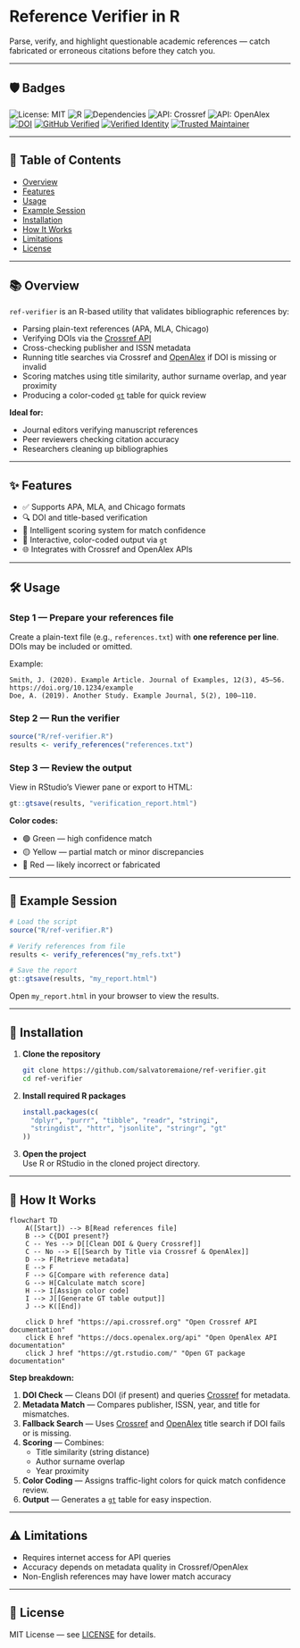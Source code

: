 # Reference Verifier in R

Parse, verify, and highlight questionable academic references — catch fabricated or erroneous citations before they catch you.

---

## 🛡️ Badges

![License: MIT](https://img.shields.io/badge/License-MIT-yellow.svg)
![R](https://img.shields.io/badge/R-4.3.1-blue?logo=r)
![Dependencies](https://img.shields.io/badge/dependencies-10-lightgrey)
![API: Crossref](https://img.shields.io/badge/API-Crossref-blue)
![API: OpenAlex](https://img.shields.io/badge/API-OpenAlex-green)
[![DOI](https://zenodo.org/badge/DOI/10.5281/zenodo.16980612.svg)](https://doi.org/10.5281/zenodo.16980612)
[![GitHub Verified](https://img.shields.io/badge/Verified-GitHub-blue?logo=github)](https://github.com/salvatoremaione)
[![Verified Identity](https://img.shields.io/badge/Verified-ORCID-green?logo=orcid)](https://orcid.org/0000-0002-5944-2589)
[![Trusted Maintainer](https://img.shields.io/badge/Trusted%20Maintainer-Keybase-8A2BE2?logo=keybase&logoColor=white)](https://keybase.io/salvatore)  

---

## 📑 Table of Contents
- [Overview](#-overview)
- [Features](#-features)
- [Usage](#-usage)
- [Example Session](#-example-session)
- [Installation](#-installation)
- [How It Works](#-how-it-works)
- [Limitations](#-limitations)
- [License](#-license)

---

## 📚 Overview

`ref-verifier` is an R-based utility that validates bibliographic references by:

- Parsing plain-text references (APA, MLA, Chicago)
- Verifying DOIs via the [Crossref API](https://api.crossref.org)
- Cross-checking publisher and ISSN metadata
- Running title searches via Crossref and [OpenAlex](https://docs.openalex.org/api) if DOI is missing or invalid
- Scoring matches using title similarity, author surname overlap, and year proximity
- Producing a color-coded [`gt`](https://gt.rstudio.com/) table for quick review

**Ideal for:**
- Journal editors verifying manuscript references
- Peer reviewers checking citation accuracy
- Researchers cleaning up bibliographies

---

## ✨ Features

- ✅ Supports APA, MLA, and Chicago formats  
- 🔍 DOI and title-based verification  
- 🧠 Intelligent scoring system for match confidence  
- 🎨 Interactive, color-coded output via `gt`  
- 🌐 Integrates with Crossref and OpenAlex APIs  

---

## 🛠 Usage

### Step 1 — Prepare your references file
Create a plain-text file (e.g., `references.txt`) with **one reference per line**.  
DOIs may be included or omitted.

Example:
```
Smith, J. (2020). Example Article. Journal of Examples, 12(3), 45–56. https://doi.org/10.1234/example
Doe, A. (2019). Another Study. Example Journal, 5(2), 100–110.
```

### Step 2 — Run the verifier
```r
source("R/ref-verifier.R")
results <- verify_references("references.txt")
```

### Step 3 — Review the output
View in RStudio’s Viewer pane or export to HTML:
```r
gt::gtsave(results, "verification_report.html")
```

**Color codes:**
- 🟢 Green — high confidence match
- 🟡 Yellow — partial match or minor discrepancies
- 🔴 Red — likely incorrect or fabricated

---

## 📂 Example Session

```r
# Load the script
source("R/ref-verifier.R")

# Verify references from file
results <- verify_references("my_refs.txt")

# Save the report
gt::gtsave(results, "my_report.html")
```
Open `my_report.html` in your browser to view the results.

---

## 🚀 Installation

1. **Clone the repository**
    ```bash
    git clone https://github.com/salvatoremaione/ref-verifier.git
    cd ref-verifier
    ```

2. **Install required R packages**
    ```r
    install.packages(c(
      "dplyr", "purrr", "tibble", "readr", "stringi",
      "stringdist", "httr", "jsonlite", "stringr", "gt"
    ))
    ```

3. **Open the project**  
   Use R or RStudio in the cloned project directory.

---

## 🧠 How It Works

```mermaid
flowchart TD
    A([Start]) --> B[Read references file]
    B --> C{DOI present?}
    C -- Yes --> D[[Clean DOI & Query Crossref]]
    C -- No --> E[[Search by Title via Crossref & OpenAlex]]
    D --> F[Retrieve metadata]
    E --> F
    F --> G[Compare with reference data]
    G --> H[Calculate match score]
    H --> I[Assign color code]
    I --> J[[Generate GT table output]]
    J --> K([End])

    click D href "https://api.crossref.org" "Open Crossref API documentation"
    click E href "https://docs.openalex.org/api" "Open OpenAlex API documentation"
    click J href "https://gt.rstudio.com/" "Open GT package documentation"
```

**Step breakdown:**
1. **DOI Check** — Cleans DOI (if present) and queries [Crossref](https://api.crossref.org) for metadata.
2. **Metadata Match** — Compares publisher, ISSN, year, and title for mismatches.
3. **Fallback Search** — Uses [Crossref](https://api.crossref.org) and [OpenAlex](https://docs.openalex.org/api) title search if DOI fails or is missing.
4. **Scoring** — Combines:
   - Title similarity (string distance)
   - Author surname overlap
   - Year proximity
5. **Color Coding** — Assigns traffic-light colors for quick match confidence review.
6. **Output** — Generates a [`gt`](https://gt.rstudio.com/) table for easy inspection.

---

## ⚠️ Limitations

- Requires internet access for API queries
- Accuracy depends on metadata quality in Crossref/OpenAlex
- Non-English references may have lower match accuracy

---

## 📜 License

MIT License — see [LICENSE](LICENSE) for details.
